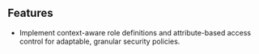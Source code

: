 
## Features

- Implement context-aware role definitions and attribute-based access control for adaptable, granular security policies.